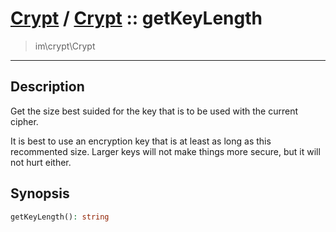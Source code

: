 # [Crypt](crypt.md) / [Crypt](crypt-Crypt.md) :: getKeyLength
 > im\crypt\Crypt
____

## Description
Get the size best suided for the key that is to be used with the current cipher.

It is best to use an encryption key that is at least
as long as this recommented size. Larger keys will not
make things more secure, but it will not hurt either.

## Synopsis
```php
getKeyLength(): string
```
